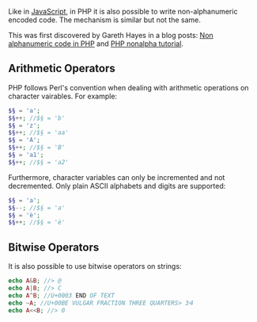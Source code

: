 Like in [JavaScript](obsidian://open?vault=security-notes&file=Offensive%20Security%2FWeb%20Application%20Security%2FEvasions%20and%20Bypasses%2FEvasion%20Techniques%2FJavaScript%20Obfuscation%20Techniques%2FNon-alphanumeric%20JS%20Encoding), in PHP it is also possible to write non-alphanumeric encoded code. The mechanism is similar but not the same.

This was first discovered by Gareth Hayes in a blog posts: [Non alphanumeric code in PHP](http://www.thespanner.co.uk/2011/09/22/non-alphanumeric-code-in-php/)  and [PHP nonalpha tutorial](http://www.thespanner.co.uk/2012/08/21/php-nonalpha-tutorial/).
## Arithmetic Operators
PHP follows Perl's convention when dealing with arithmetic operations on character vairables. For example:
```php
$§ = 'a';
$§++; //$§ = 'b'
$§ = 'z';
$§++; //$§ = 'aa'
$§ = 'A';
$§++; //$§ = 'B'
$§ = 'a1';
$§++; //$§ = 'a2'
```
Furthermore, character variables can only be incremented and not decremented. Only plain ASCII alphabets and digits are supported:
```php
$§ = 'a';
$§--; //$§ = 'a'
$§ = 'è';
$§++; //$§ = 'è'
```
## Bitwise Operators
It is also possible to use bitwise operators on strings:
```php
echo A&B; //> @
echo A|B; //> C
echo A^B; //U+0003 END OF TEXT
echo ~A; //U+00BE VULGAR FRACTION THREE QUARTERS> 3⁄4
echo A<<B; //> 0
```